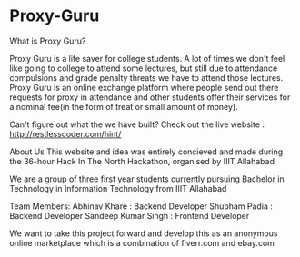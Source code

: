 # Proxy-Guru
What is Proxy Guru?

Proxy Guru is a life saver for college students.
A lot of times we don't feel like going to college to attend some lectures, but still due to attendance compulsions and grade penalty threats we have to attend those lectures.
Proxy Guru is an online exchange platform where people send out there requests for proxy in attendance and other students offer their services for a nominal fee(in the form of treat or small amount of money).

Can't figure out what the we have built?
Check out the live website : http://restlesscoder.com/hint/

About Us
This website and idea was entirely concieved and made during the 36-hour Hack In The North Hackathon, organised by IIIT Allahabad

We are a group of three first year students currently pursuing Bachelor in Technology in Information Technology from IIIT Allahabad

Team Members:
Abhinav Khare       : Backend Developer
Shubham Padia       : Backend Developer
Sandeep Kumar Singh : Frontend Developer


We want to take this project forward and develop this as an anonymous online marketplace which is a combination of fiverr.com and ebay.com
